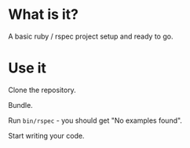 # What is it?

A basic ruby / rspec project setup and ready to go.

# Use it

Clone the repository.

Bundle.

Run `bin/rspec` - you should get "No examples found".

Start writing your code.
